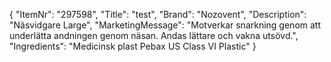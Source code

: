 {
  "ItemNr": "297598",
  "Title": "test",
  "Brand": "Nozovent",
  "Description": "Näsvidgare Large",
  "MarketingMessage": "Motverkar snarkning genom att underlätta andningen genom näsan. Andas lättare och vakna utsövd.",
  "Ingredients": "Medicinsk plast Pebax US Class VI Plastic"
}